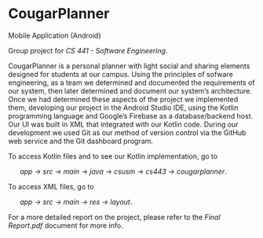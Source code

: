 # CougarPlanner
Mobile Application (Android)

Group project for _CS 441 - Software Engineering_.

CougarPlanner is a personal planner with light social and sharing elements designed for students at our campus. Using the principles of sofware engineering, as a team we determined and documented the requirements of our system, then later determined and document our system’s architecture. Once we had determined these aspects of the project we implemented them, developing our project in the Android Studio IDE, using the Kotlin programming language and Google’s Firebase as a database/backend host. Our UI was built in XML that integrated with our Kotlin code. During our development we used Git as our method of version control via the GitHub web service and the Git dashboard program. 

To access Kotlin files and to see our Kotlin implementation, go to 

&nbsp;&nbsp;&nbsp;&nbsp;&nbsp;&nbsp;_app -> src -> main -> java -> csusm -> cs443 -> cougarplanner_.

To access XML files, go to 

&nbsp;&nbsp;&nbsp;&nbsp;&nbsp;&nbsp;_app -> src -> main -> res -> layout_.

For a more detailed report on the project, please refer to the _Final Report.pdf_ document for more info.
